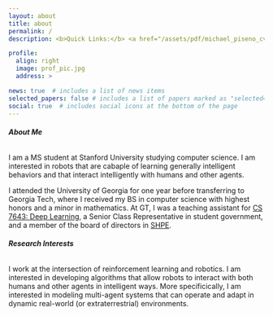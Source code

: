 ```yaml
---
layout: about
title: about
permalink: /
description: <b>Quick Links:</b> <a href="/assets/pdf/michael_piseno_cv.pdf", target="_blank">CV</a>

profile:
  align: right
  image: prof_pic.jpg
  address: >

news: true  # includes a list of news items
selected_papers: false # includes a list of papers marked as "selected={true}"
social: true  # includes social icons at the bottom of the page
---
```


###### <b>About Me</b>

I am a MS student at Stanford University studying computer science. I am interested in robots that are cabaple of learning generally intelligent behaviors and that interact intelligently with humans and other agents.

I attended the University of Georgia for one year before transferring to Georgia Tech, where I received my BS in computer science with highest honors and a minor in mathematics. At GT, I was a teaching assistant for [CS 7643: Deep Learning](https://www.cc.gatech.edu/classes/AY2021/cs7643_fall/), a Senior Class Representative in student government, and a member of the board of directors in [SHPE](https://gt-shpe.com/).

###### <b>Research Interests</b>

I work at the intersection of reinforcement learning and robotics. I am interested in developing algorithms that allow robots to interact with both humans and other agents in intelligent ways. More specificically, I am interested in modeling multi-agent systems that can operate and adapt in dynamic real-world (or extraterrestrial) environments.

<!-- ###### <b>Background and Personal Interests</b>

I grew up in low-income community just south of Atlanta that had very limited access to many important educational opportunities (e.g. tutoring, CS classes, language classes). Because of this, 

While in college, I founded [Fractal](https://www.fractalcs.org/), a nonprofit dedicated to promoting CS education in low-income communities.

In my free time, I love snowboarding, playing volleyball, and learning languages. I speak Spanish and Chinese (Mandarin) conversationally.  -->
